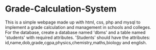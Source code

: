 # Grade-Calculation-System
This is a simple webpage made up with html, css, php and mysql to implement a grade calculation and management in schools and colleges.
For the database, create a database named 'dbms' and a table named 'students' with required attributes.
'Students' should have the attributes: id,name,dob,grade,cgpa,physics,chemistry,maths,biology and english.
